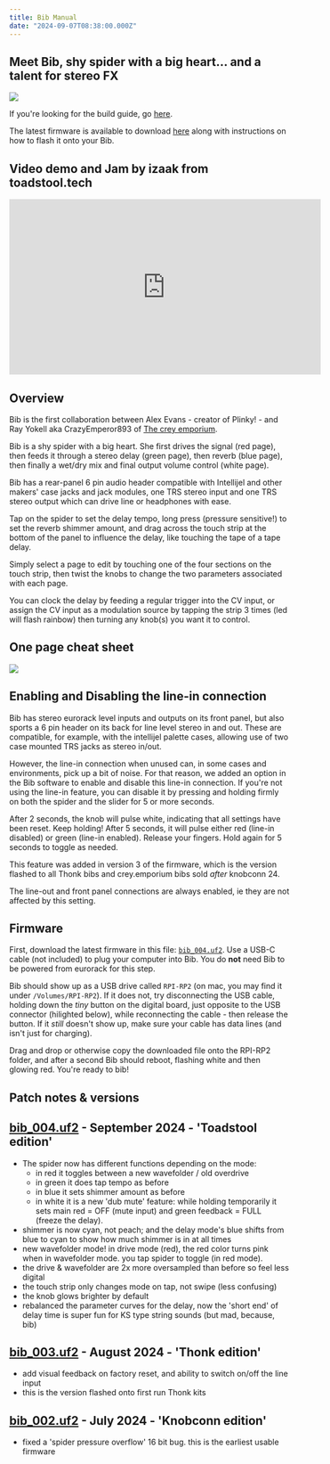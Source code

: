 ```yaml
---
title: Bib Manual
date: "2024-09-07T08:38:00.000Z"
---
```

## Meet Bib, shy spider with a big heart... and a talent for stereo FX

<img src="/bibspin.gif">

If you're looking for the build guide, go <a href="docs/build-guide_bib">here</a>.

The latest firmware is available to download <a href="docs/build-guide_bib#the-software-adventure">here</a> along with instructions on how to flash it onto your Bib. 

## Video demo and Jam by izaak from toadstool.tech

<div class="Video">
<iframe width="560" height="315" src="https://www.youtube.com/embed/c-n1z9zD5Pw?si=tRR9bGGUOqtbDU-O" title="YouTube video player" frameborder="0" allow="accelerometer; autoplay; clipboard-write; encrypted-media; gyroscope; picture-in-picture; web-share" referrerpolicy="strict-origin-when-cross-origin" allowfullscreen></iframe>
</div>


## Overview

Bib is the first collaboration between Alex Evans - creator of Plinky! - and Ray Yokell aka CrazyEmperor893 of <a href="https://crey.space">The crey emporium</a>. 

Bib is a shy spider with a big heart. She first drives the signal (red page), then feeds it through a stereo delay (green page), then reverb (blue page), then finally a wet/dry mix and final output volume control (white page). 

Bib has a rear-panel 6 pin audio header compatible with Intellijel and other makers' case jacks and jack modules, one TRS stereo input and one TRS stereo output which can drive line or headphones with ease. 

Tap on the spider to set the delay tempo, long press (pressure sensitive!) to set the reverb shimmer amount, and drag across the touch strip at the bottom of the panel to influence the delay, like touching the tape of a tape delay. 

Simply select a page to edit by touching one of the four sections on the touch strip, then twist the knobs to change the two parameters associated with each page.

You can clock the delay by feeding a regular trigger into the CV input, or assign the CV input as a modulation source by tapping the strip 3 times (led will flash rainbow) then turning any knob(s) you want it to control.

## One page cheat sheet

<a href="bib_manual.png" target="blank"><img src="bib_manual.png"></a>

## Enabling and Disabling the line-in connection

Bib has stereo eurorack level inputs and outputs on its front panel, but also sports a 6 pin header on its back for line level stereo in and out. These are compatible, for example, with the intellijel palette cases, allowing use of two case mounted TRS jacks as stereo in/out. 

However, the line-in connection when unused can, in some cases and environments, pick up a bit of noise. For that reason, we added an option in the Bib software to enable and disable this line-in connection. If you're not using the line-in feature, you can disable it by pressing and holding firmly on both the spider and the slider for 5 or more seconds. 

After 2 seconds, the knob will pulse white, indicating that all settings have been reset. Keep holding! After 5 seconds, it will pulse either red (line-in disabled) or green (line-in enabled). Release your fingers. Hold again for 5 seconds to toggle as needed.

This feature was added in version 3 of the firmware, which is the version flashed to all Thonk bibs and crey.emporium bibs sold *after* knobconn 24.

The line-out and front panel connections are always enabled, ie they are not affected by this setting.

## Firmware

First, download the latest firmware in this file: <a href="bib-firmware/bib_004.uf2">`bib_004.uf2`</a>.
Use a USB-C cable (not included) to plug your computer into Bib. You do **not** need Bib to be powered from eurorack for this step. 

Bib should show up as a USB drive called `RPI-RP2` (on mac, you may find it under `/Volumes/RPI-RP2`). If it does not, try disconnecting the USB cable, holding down the *tiny* button on the digital board, just  opposite to the USB connector (hilighted below), while reconnecting the cable - then release the button. If it *still* doesn't show up, make sure your cable has data lines (and isn't just for charging).

Drag and drop or otherwise copy the downloaded file onto the RPI-RP2 folder, and after a second Bib should reboot, flashing white and then glowing red. You're ready to bib!

## Patch notes & versions

## [bib_004.uf2](bib-firmware/bib_004.uf2) - September 2024 - 'Toadstool edition' 
* The spider now has different functions depending on the mode: 
    * in red it toggles between a new wavefolder / old overdrive 
    * in green it does tap tempo as before
    * in blue it sets shimmer amount as before
    * in white it is a new 'dub mute' feature: while holding temporarily it sets main red = OFF (mute input) and green feedback = FULL (freeze the delay).
* shimmer is now cyan, not peach; and the delay mode's blue shifts from blue to cyan to show how much shimmer is in at all times
* new wavefolder mode! in drive mode (red), the red color turns pink when in wavefolder mode. you tap spider to toggle (in red mode).
* the drive & wavefolder are 2x more oversampled than before so feel less digital
* the touch strip only changes mode on tap, not swipe (less confusing)
* the knob glows brighter by default
* rebalanced the parameter curves for the delay, now the 'short end' of delay time is super fun for KS type string sounds (but mad, because, bib)

## [bib_003.uf2](bib-firmware/bib_003.uf2) - August 2024 - 'Thonk edition'
* add visual feedback on factory reset, and ability to switch on/off the line input
* this is the version flashed onto first run Thonk kits

## [bib_002.uf2](bib-firmware/bib_002.uf2) - July 2024 - 'Knobconn edition'
* fixed a 'spider pressure overflow' 16 bit bug. this is the earliest usable firmware

